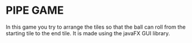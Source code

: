 # PIPE GAME
In this game you try to arrange the tiles so that the ball can roll from the starting tile to the end tile. It is made using the javaFX GUI library.